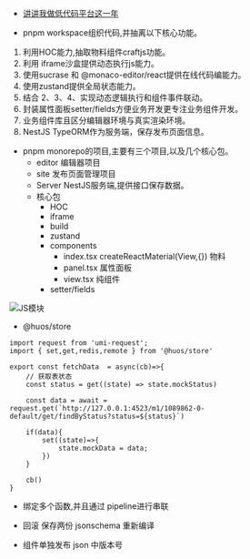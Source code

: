 * [讲讲我做低代码平台这一年](https://juejin.cn/post/7254104833514618917)

* pnpm workspace组织代码,并抽离以下核心功能。
1. 利用HOC能力,抽取物料组件craftjs功能。
2. 利用 iframe沙盒提供动态执行js能力。
3. 使用sucrase 和 @monaco-editor/react提供在线代码编能力。
4. 使用zustand提供全局状态能力。
5. 结合 2、3、4、实现动态逻辑执行和组件事件联动。
5. 封装属性面板setter/fields方便业务开发更专注业务组件开发。
6. 业务组件库且区分编辑器环境与真实渲染环境。
7. NestJS TypeORM作为服务端，保存发布页面信息。



* pnpm monorepo的项目,主要有三个项目,以及几个核心包。
    - editor 编辑器项目
    - site  发布页面管理项目
    - Server NestJS服务端,提供接口保存数据。
    - 核心包   
        - HOC  
        - iframe 
        - build 
        - zustand    
        - components  
            - index.tsx createReactMaterial(View,{}) 物料
            - panel.tsx 属性面板
            - view.tsx 纯组件
        - setter/fields

![JS模块](https://p3-juejin.byteimg.com/tos-cn-i-k3u1fbpfcp/47a875816f6a46ffae25998d748066f0~tplv-k3u1fbpfcp-jj-mark:3024:0:0:0:q75.awebp#?w=2560&h=1348&s=269611&e=png&b=fefefe)

* @huos/store

```
import request from 'umi-request';
import { set,get,redis,remote } from '@huos/store'

export const fetchData  = async(cb)=>{
    // 获取表状态
    const status = get((state) => state.mockStatus)

    const data = await = request.get(`http://127.0.0.1:4523/m1/1089862-0-default/get/findByStatus?status=${status}`)

    if(data){
        set((state)=>{
            state.mockData = data;
        })
    }

    cb()
}

```

* 绑定多个函数,并且通过 pipeline进行串联


* 回滚  保存两份 jsonschema 重新编译

* 组件单独发布  json 中版本号